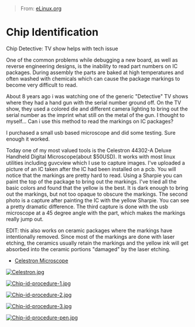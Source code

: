 > From: [eLinux.org](http://eLinux.org/Chip_Identification "http://eLinux.org/Chip_Identification")


# Chip Identification



Chip Detective: TV show helps with tech issue

One of the common problems while debugging a new board, as well as
reverse engineering designs, is the inability to read part numbers on IC
packages. During assembly the parts are baked at high temperatures and
often washed with chemicals which can cause the package markings to
become very difficult to read.

About 8 years ago i was watching one of the generic "Detective" TV shows
where they had a hand gun with the serial number ground off. On the TV
show, they used a colored die and different camera lighting to bring out
the serial number as the imprint what still on the metal of the gun. I
thought to myself... Can i use this method to read the markings on IC
packages?

I purchased a small usb based microscope and did some testing. Sure
enough it worked.

Today one of my most valued tools is the Celestron 44302-A Deluxe
Handheld Digital Microscope(about \$50USD). It works with most linux
utilities including guvcview which I use to capture images. I've
uploaded a picture of an IC taken after the IC had been installed on a
pcb. You will notice that the markings are pretty hard to read. Using a
Sharpie you can paint the top of the package to bring out the markings.
I've tried all the basic colors and found that the yellow is the best.
It is dark enough to bring out the markings, but not too opaque to
obscure the markings. The second photo is a capture after painting the
IC with the yellow Sharpie. You can see a pretty dramatic difference.
The third capture is done with the usb microscope at a 45 degree angle
with the part, which makes the markings really jump out.


 EDIT: this also works on ceramic packages where the markings have
intentionally removed. Since most of the markings are done with laser
etching, the ceramics usually retain the markings and the yellow ink
will get absorbed into the ceramic portions "damaged" by the laser
etching.

-   [Celestron
    Microscope](http://www.amazon.com/Celestron-44302-Handheld-Digital-Microscope/dp/B001UQ6E4E/ref=sr_1_1?ie=UTF8&qid=1302633075&sr=8-1)

[![Celestron.jpg](http://eLinux.org/images/2/20/Celestron.jpg)](http://eLinux.org/File:Celestron.jpg)

[![Chip-id-procedure-1.jpg](http://eLinux.org/images/4/44/Chip-id-procedure-1.jpg)](http://eLinux.org/File:Chip-id-procedure-1.jpg)

[![Chip-id-procedure-2.jpg](http://eLinux.org/images/e/e5/Chip-id-procedure-2.jpg)](http://eLinux.org/File:Chip-id-procedure-2.jpg)

[![Chip-id-procedure-3.jpg](http://eLinux.org/images/8/84/Chip-id-procedure-3.jpg)](http://eLinux.org/File:Chip-id-procedure-3.jpg)

[![Chip-id-procedure-pen.jpg](http://eLinux.org/images/0/00/Chip-id-procedure-pen.jpg)](http://eLinux.org/File:Chip-id-procedure-pen.jpg)


